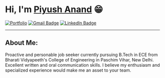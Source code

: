 # Hi, I'm [Piyush Anand](https://creatorpiyush.github.io) 😁
[![Portfolio](https://img.shields.io/badge/Portfolio-Piyush%20Anand-blue?style=flat&logo=azure-artifacts)](https://creatorpiyush.github.io)
[![Gmail Badge](https://img.shields.io/badge/-Mail%20Me-%23D44638?style=flat&logo=Gmail&logoColor=white)](mailto:piyushanand.1221@gmail.com)
[![LinkedIn Badge](https://img.shields.io/badge/-Connect%20with%20Me-%230077B5?style=flat&logo=Linkedin&logoColor=white)](https://www.linkedin.com/in/piyush-anand-7394ab1a0/)
<hr>

## About Me:

Proactive and personable job seeker currently pursuing B.Tech in ECE from Bharati Vidyapeeth's College of Engineering in Paschim Vihar, New Delhi. Excellent written and oral communication skills. I believe my enthusiasm and specialized experience would make me an asset to your team.
